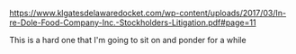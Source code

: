 https://www.klgatesdelawaredocket.com/wp-content/uploads/2017/03/In-re-Dole-Food-Company-Inc.-Stockholders-Litigation.pdf#page=11

This is  a hard one that I'm going  to sit on and  ponder for a while

